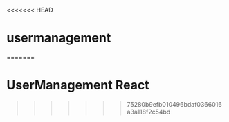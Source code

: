 <<<<<<< HEAD
# usermanagement
=======
# UserManagement React
>>>>>>> 75280b9efb010496bdaf0366016a3a118f2c54bd

